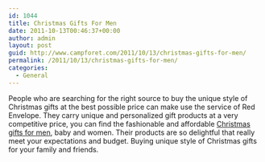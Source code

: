 ```yaml
---
id: 1044
title: Christmas Gifts For Men
date: 2011-10-13T00:46:37+00:00
author: admin
layout: post
guid: http://www.campforet.com/2011/10/13/christmas-gifts-for-men/
permalink: /2011/10/13/christmas-gifts-for-men/
categories:
  - General
---
```

People who are searching for the right source to buy the unique style of Christmas gifts at the best possible price can make use the service of Red Envelope. They carry unique and personalized gift products at a very competitive price, you can find the fashionable and affordable [Christmas gifts for men](http://www.redenvelope.com/christmas-gifts-rcfav), baby and women. Their products are so delightful that really meet your expectations and budget. Buying unique style of Christmas gifts for your family and friends.